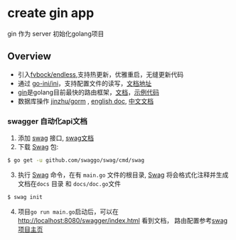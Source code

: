 # create gin app

gin 作为 server 初始化golang项目

## Overview
* 引入[fvbock/endless](https://github.com/fvbock/endless),支持热更新，优雅重启，无缝更新代码
* 通过 [go-ini/ini](https://github.com/go-ini/ini)，支持配置文件的读写，[文档地址](https://ini.unknwon.io/docs/intro/getting_started)
* [gin](https://github.com/gin-gonic/gin/blob/master/README.md)是golang目前最快的路由框架，[文档](https://gin-gonic.com/docs/)，[示例代码](https://github.com/gin-gonic/examples)
* 数据库操作 [jinzhu/gorm](https://github.com/jinzhu/gorm) , [english doc](https://gorm.io/docs/), [中文文档](https://jasperxu.github.io/gorm-zh/database.html#m)

### swagger 自动化api文档
1. 添加 [swag](https://github.com/swaggo/gin-swagger) 接口, [swag文档](https://swaggo.github.io/swaggo.io/declarative_comments_format/)
2. 下载 [Swag](https://github.com/swaggo/swag) 包:
```sh
$ go get -u github.com/swaggo/swag/cmd/swag
```
3. 执行 [Swag](https://github.com/swaggo/swag) 命令，在有 `main.go` 文件的根目录, [Swag](https://github.com/swaggo/swag) 将会格式化注释并生成文档在`docs` 目录 和 `docs/doc.go`文件
```sh
$ swag init
```
4. 项目`go run main.go`启动后，可以在[http://localhost:8080/swagger/index.html]( http://localhost:8080/swagger/index.html) 看到文档， 路由配置参考[swag项目主页](https://github.com/swaggo/gin-swagger)